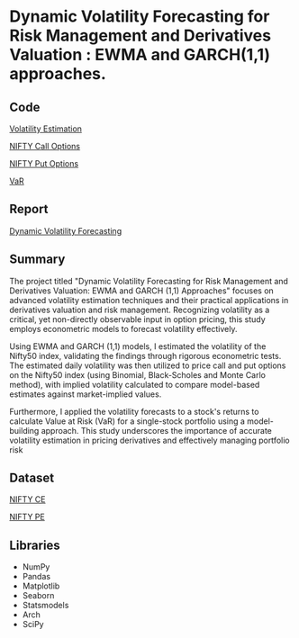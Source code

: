 # Dynamic Volatility Forecasting for Risk Management and Derivatives Valuation : EWMA and GARCH(1,1) approaches.

## Code
[Volatility Estimation](https://github.com/Sharma-Amol/Dynamic-Volatility-Forecasting/blob/main/Volatility%20Estimation%20Final.ipynb)

[NIFTY Call Options](https://github.com/Sharma-Amol/Dynamic-Volatility-Forecasting/blob/main/NIFTY%20Call%20Valuation%20Final.ipynb)

[NIFTY Put Options](https://github.com/Sharma-Amol/Dynamic-Volatility-Forecasting/blob/main/NIFTY%20Put%20Valuation%20Final.ipynb)

[VaR](https://github.com/Sharma-Amol/Dynamic-Volatility-Forecasting/blob/main/VaR%20Estimation%20Final.ipynb)

## Report
[Dynamic Volatility Forecasting](https://github.com/Sharma-Amol/Dynamic-Volatility-Forecasting/blob/main/Dynamic%20Volatility%20Forecasting.pdf)

## Summary
The project titled "Dynamic Volatility Forecasting for Risk Management and Derivatives Valuation: EWMA and GARCH (1,1) Approaches" focuses on advanced volatility estimation techniques and their practical applications in derivatives valuation and risk management. Recognizing volatility as a critical, yet non-directly observable input in option pricing, this study employs econometric models to forecast volatility effectively.

 Using EWMA and GARCH (1,1) models, I estimated the volatility of the Nifty50 index, validating the findings through rigorous econometric tests. The estimated daily volatility was then utilized to price call and put options on the Nifty50 index (using Binomial, Black-Scholes and Monte Carlo method), with implied volatility calculated to compare model-based estimates against market-implied values. 
 
Furthermore, I applied the volatility forecasts to a stock's returns to calculate Value at Risk (VaR) for a single-stock portfolio using a model-building approach. This study underscores the importance of accurate volatility estimation in pricing derivatives and effectively managing portfolio risk

## Dataset
[NIFTY CE](https://github.com/Sharma-Amol/Dynamic-Volatility-Forecasting/blob/main/NIFTY%20CE.csv)

[NIFTY PE](https://github.com/Sharma-Amol/Dynamic-Volatility-Forecasting/blob/main/NIFTY%20PE.csv)

## Libraries
 * NumPy
 * Pandas
 * Matplotlib
 * Seaborn
 * Statsmodels
 * Arch
 * SciPy
